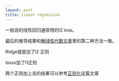 ```yaml
---
layout: post
title: linear regression
---
```


一般说的线性回归通常用的l2 loss。

最后的推导结果和[解线性代数文章](/linear-regression/)里的第二种方法一致。

Ridge就是加了l2 正则

lasso加了l1正则

两个正则加上去的结果可以参考[正则化](/regularization)这篇文章



